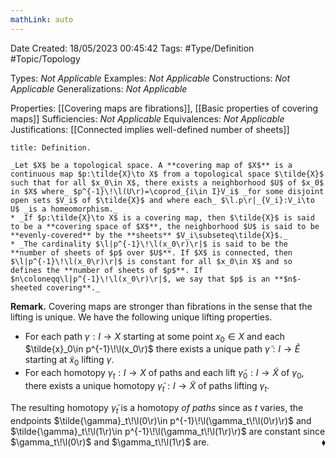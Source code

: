 ```yaml
---
mathLink: auto
---
```


<div class="topSpace"></div>

Date Created: 18/05/2023 00:45:42
Tags: #Type/Definition #Topic/Topology

Types: _Not Applicable_
Examples: _Not Applicable_
Constructions: _Not Applicable_
Generalizations: _Not Applicable_

Properties: [[Covering maps are fibrations]], [[Basic properties of covering maps]]
Sufficiencies: _Not Applicable_
Equivalences: _Not Applicable_
Justifications: [[Connected implies well-defined number of sheets]]

``` ad-Definition
title: Definition.

_Let $X$ be a topological space. A **covering map of $X$** is a continuous map $p:\tilde{X}\to X$ from a topological space $\tilde{X}$ such that for all $x_0\in X$, there exists a neighborhood $U$ of $x_0$ in $X$ where_ $p^{-1}\!\l(U\r)=\coprod_{i\in I}V_i$ _for some disjoint open sets $V_i$ of $\tilde{X}$ and where each_ $\l.p\r|_{V_i}:V_i\to U$ _is a homeomorphism._
* _If $p:\tilde{X}\to X$ is a covering map, then $\tilde{X}$ is said to be a **covering space of $X$**, the neighborhood $U$ is said to be **evenly-covered** by the **sheets** $V_i\subseteq\tilde{X}$._
* _The cardinality $\l|p^{-1}\!\l(x_0\r)\r|$ is said to be the **number of sheets of $p$ over $U$**. If $X$ is connected, then $\l|p^{-1}\!\l(x_0\r)\r|$ is constant for all $x_0\in X$ and so defines the **number of sheets of $p$**. If $n\coloneqq\l|p^{-1}\!\l(x_0\r)\r|$, we say that $p$ is an **$n$-sheeted covering**._

```

**Remark.** Covering maps are stronger than fibrations in the sense that the lifting is unique. We have the following unique lifting properties.
* For each path $\gamma:I\to X$ starting at some point $x_0\in X$ and each $\tilde{x}_0\in p^{-1}\!\l(x_0\r)$ there exists a unique path $\tilde{\gamma}:I\to\tilde{E}$ starting at $\tilde{x}_0$ lifting $\gamma$.
* For each homotopy $\gamma_t:I\to X$ of paths and each lift $\tilde{\gamma}_0:I\to\tilde{X}$ of $\gamma_0$, there exists a unique homotopy $\tilde{\gamma}_t:I\to\tilde{X}$ of paths lifting $\gamma_t$.

The resulting homotopy $\tilde{\gamma}_t$ is a homotopy _of paths_ since as $t$ varies, the endpoints $\tilde{\gamma}_t\!\l(0\r)\in p^{-1}\!\l(\gamma_t\!\l(0\r)\r)$ and $\tilde{\gamma}_t\!\l(1\r)\in p^{-1}\!\l(\gamma_t\!\l(1\r)\r)$ are constant since $\gamma_t\!\l(0\r)$ and $\gamma_t\!\l(1\r)$ are.<span style="float:right;">$\blacklozenge$</span>
